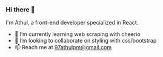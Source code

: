 ### Hi there 👋
I'm Athul, a front-end developer specialized in React.

<!--
**AthulPM97/AthulPM97** is a ✨ _special_ ✨ repository because its `README.md` (this file) appears on your GitHub profile.


Here are some ideas to get you started:
-->

- 🌱 I’m currently learning web scraping with cheerio
- 👯 I’m looking to collaborate on styling with css/bootstrap
- 📫 Reach me at 97athulpm@gmail.com

